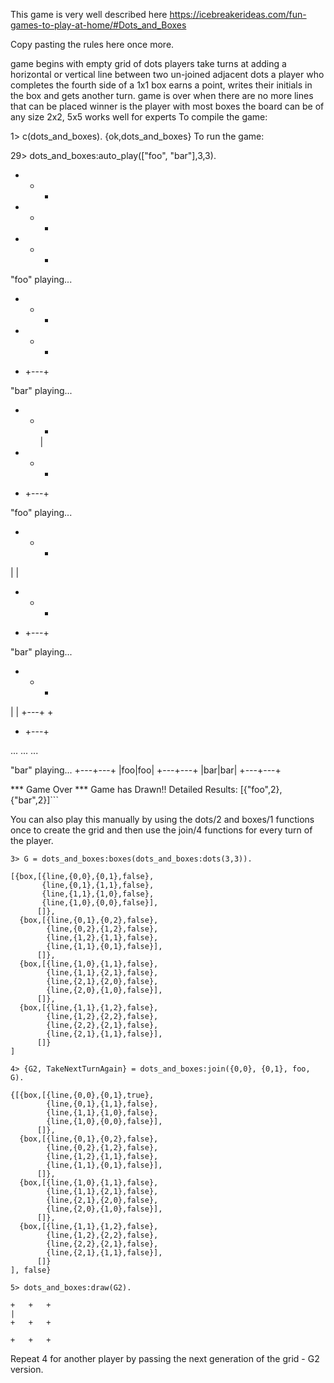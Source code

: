 This game is very well described here https://icebreakerideas.com/fun-games-to-play-at-home/#Dots_and_Boxes

Copy pasting the rules here once more.

game begins with empty grid of dots
players take turns at adding a horizontal or vertical line between two un-joined adjacent dots
a player who completes the fourth side of a 1x1 box earns a point, writes their initials in the box and gets another turn.
game is over when there are no more lines that can be placed
winner is the player with most boxes
the board can be of any size 2x2, 5x5 works well for experts
To compile the game:

1> c(dots_and_boxes).
{ok,dots_and_boxes}
To run the game:

29> dots_and_boxes:auto_play(["foo", "bar"],3,3).
+   +   +

+   +   +

+   +   +

"foo" playing...
+   +   +

+   +   +

+   +---+

"bar" playing...
+   +   +
        |
+   +   +

+   +---+

"foo" playing...
+   +   +
|       |
+   +   +

+   +---+

"bar" playing...
+   +   +
|       |
+---+   +

+   +---+

...
...
...

"bar" playing...
+---+---+
|foo|foo|
+---+---+
|bar|bar|
+---+---+

*** Game Over ***
Game has Drawn!!
Detailed Results: [{"foo",2},{"bar",2}]```

You can also play this manually by using the dots/2 and boxes/1 functions once to create the grid and then use the join/4 functions for every turn of the player.

```
3> G = dots_and_boxes:boxes(dots_and_boxes:dots(3,3)). 

[{box,[{line,{0,0},{0,1},false}, 
       {line,{0,1},{1,1},false}, 
       {line,{1,1},{1,0},false}, 
       {line,{1,0},{0,0},false}], 
      []}, 
  {box,[{line,{0,1},{0,2},false}, 
        {line,{0,2},{1,2},false}, 
        {line,{1,2},{1,1},false}, 
        {line,{1,1},{0,1},false}], 
      []}, 
  {box,[{line,{1,0},{1,1},false}, 
        {line,{1,1},{2,1},false}, 
        {line,{2,1},{2,0},false}, 
        {line,{2,0},{1,0},false}], 
      []}, 
  {box,[{line,{1,1},{1,2},false}, 
        {line,{1,2},{2,2},false}, 
        {line,{2,2},{2,1},false}, 
        {line,{2,1},{1,1},false}], 
      []}
]

4> {G2, TakeNextTurnAgain} = dots_and_boxes:join({0,0}, {0,1}, foo, G). 

{[{box,[{line,{0,0},{0,1},true}, 
        {line,{0,1},{1,1},false}, 
        {line,{1,1},{1,0},false}, 
        {line,{1,0},{0,0},false}], 
      []}, 
  {box,[{line,{0,1},{0,2},false}, 
        {line,{0,2},{1,2},false}, 
        {line,{1,2},{1,1},false}, 
        {line,{1,1},{0,1},false}], 
      []}, 
  {box,[{line,{1,0},{1,1},false}, 
        {line,{1,1},{2,1},false}, 
        {line,{2,1},{2,0},false}, 
        {line,{2,0},{1,0},false}], 
      []}, 
  {box,[{line,{1,1},{1,2},false}, 
        {line,{1,2},{2,2},false}, 
        {line,{2,2},{2,1},false}, 
        {line,{2,1},{1,1},false}], 
      []}
], false}

5> dots_and_boxes:draw(G2).

+   +   +
|
+   +   +

+   +   +
```

Repeat 4 for another player by passing the next generation of the grid - G2 version.